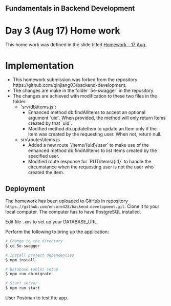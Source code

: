 ## Fundamentals in Backend Development

# Day 3 (Aug 17) Home work

This home work was defined in the slide titled [Homework - 17 Aug](./Homework3.md).

# Implementation

<ul>
<li>This homework submission was forked from the repository https://github.com/qinjiang03/backend-development.</li>
<li>The changes are make in the folder `5e-swagger` in the repository.</li>
<li>The changes are achieved with modification to these two files in the folder:
    <ul>
    <li>`srv\db\items.js`:
        <ul>
        <li>Enhanced method db.findAllItems to accept an optional argument `uid`.  When provided, 
            the method will only return Items created by that `uid`.</li>
        <li>Modified method db.updateItem to update an Item only if the Item was created by the 
            requesting user.  When not, return null.</li>
        </ul>
    </li>
    <li>srv\routes\items.js
        <ul>
        <li>Added a new route `/items/{uid}/user` to make use of the enhanced method db.findAllItems 
            to list Items created by the specified user.</li>
        <li>Modified route response for `PUT/items/{id}` to handle the circumstance when the requesting user
            is not the user who created the Item.</li>
	</ul>
    </li>
    </ul>
</li>
</ul>

## Deployment

The homework has been uploaded to GitHub in repository `https://github.com/encore428/backend-development.git`.
Clone it to your local computer.  The computer has to have PostgreSQL installed.

Edit file `.env` to set up your DATABASE_URL.

Perform the following to bring up the application:
```bash
# Change to the directory
$ cd 5e-swagger

# Install project dependencies
$ npm install

# Database tables setup
$ npm run db:migrate

# Start server
$ npm run start
```

User Postman to test the app.
